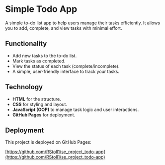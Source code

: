 # Simple Todo App

A simple to-do list app to help users manage their tasks efficiently. It allows you to add, complete, and view tasks with minimal effort.

## Functionality

- Add new tasks to the to-do list.
- Mark tasks as completed.
- View the status of each task (complete/incomplete).
- A simple, user-friendly interface to track your tasks.

## Technology

- **HTML** for the structure.
- **CSS** for styling and layout.
- **JavaScript (OOP)** to manage task logic and user interactions.
- **GitHub Pages** for deployment.

## Deployment

This project is deployed on GitHub Pages:

[https://github.com/RStoll1/se_project_todo-app](https://github.com/RStoll1/se_project_todo-app)
